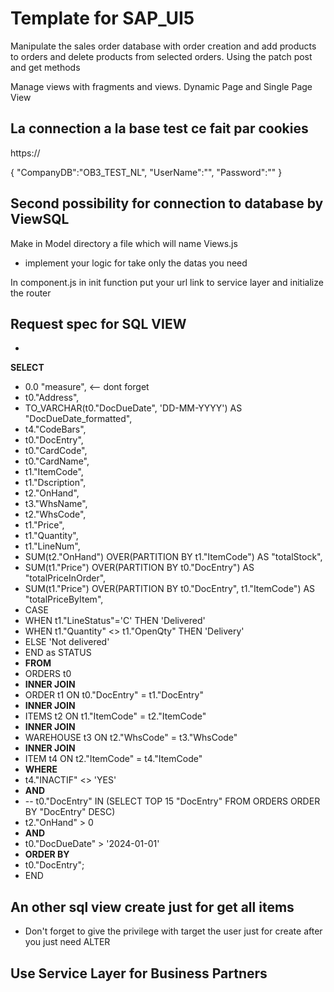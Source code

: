 # Template for SAP_UI5
Manipulate the sales order database with order creation and add products to orders and delete products from selected orders. Using the patch post and get methods

Manage views with fragments and views. Dynamic Page and Single Page View


## La connection a la base test ce fait par cookies

https://

{
	"CompanyDB":"OB3_TEST_NL",
 "UserName":"",
 "Password":""
}

## Second possibility for connection to database by ViewSQL

Make in Model directory a file which will name Views.js 
* implement your logic for take only the datas you need 

In component.js in init function put your url link to service layer and initialize the router

## Request spec for SQL VIEW
*

**SELECT**
* 0.0 "measure", <-- dont forget
* t0."Address",
* TO_VARCHAR(t0."DocDueDate", 'DD-MM-YYYY') AS "DocDueDate_formatted",
* t4."CodeBars",
* t0."DocEntry",
* t0."CardCode",
* t0."CardName",
* t1."ItemCode",
* t1."Dscription",
* t2."OnHand",
* t3."WhsName",
* t2."WhsCode",
* t1."Price",
* t1."Quantity",
* t1."LineNum",
* SUM(t2."OnHand") OVER(PARTITION BY t1."ItemCode") AS "totalStock",
* SUM(t1."Price") OVER(PARTITION BY t0."DocEntry") AS "totalPriceInOrder",
* SUM(t1."Price") OVER(PARTITION BY t0."DocEntry", t1."ItemCode") AS "totalPriceByItem",
* CASE
* WHEN t1."LineStatus"='C' THEN 'Delivered'
* WHEN t1."Quantity" <> t1."OpenQty" THEN 'Delivery'
* ELSE 'Not delivered'
* END	as STATUS
* **FROM**
* ORDERS t0
* **INNER JOIN**
* ORDER t1 ON t0."DocEntry" = t1."DocEntry"
* **INNER JOIN**
* ITEMS t2 ON t1."ItemCode" = t2."ItemCode"
* **INNER JOIN**
* WAREHOUSE t3 ON t2."WhsCode" = t3."WhsCode"
* **INNER JOIN**
* ITEM t4 ON t2."ItemCode" = t4."ItemCode"
* **WHERE**
* t4."INACTIF" <> 'YES'
* **AND**
* -- t0."DocEntry" IN (SELECT TOP 15 "DocEntry" FROM ORDERS ORDER BY "DocEntry" DESC)
* t2."OnHand" > 0
* **AND**
* t0."DocDueDate" > '2024-01-01'
* **ORDER BY**
* t0."DocEntry";
* END

## An other sql view create just for get all items 
* Don't forget to give the privilege with target the user just for create after you just need ALTER 

## Use Service Layer for Business Partners 